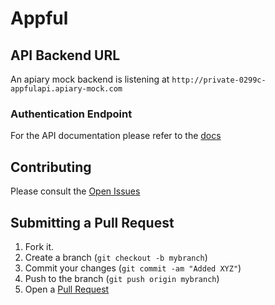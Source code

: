 # Appful

## API Backend URL

An apiary mock backend is listening at `http://private-0299c-appfulapi.apiary-mock.com`

### Authentication Endpoint

For the API documentation please refer to the [docs](http://docs.appfulapi.apiary.io/)

## Contributing

Please consult the [Open Issues][1]

## Submitting a Pull Request

1. Fork it.
2. Create a branch (`git checkout -b mybranch`)
3. Commit your changes (`git commit -am "Added XYZ"`)
4. Push to the branch (`git push origin mybranch`)
5. Open a [Pull Request][2]

[1]: http://github.com/hugobast/Appful/issues
[2]: http://github.com/hugobast/Appful/pulls
